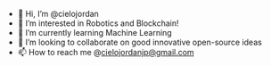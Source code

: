 - 👋 Hi, I’m @cielojordan
- 👀 I’m interested in Robotics and Blockchain!
- 🌱 I’m currently learning Machine Learning
- 💞️ I’m looking to collaborate on good innovative open-source ideas
- 📫 How to reach me @cielojordanjp@gmail.com
